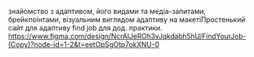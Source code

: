  
 	
знайомство з адаптивом, його видами та медіа-запитами, брейкпоінтами, візуальним виглядом адаптиву на макетіПростенький сайт для адаптиву find job для дод. практики.
https://www.figma.com/design/NcrAIJeROh3vJqkdabh5hU/FindYourJob-(Copy)?node-id=1-2&t=eetOpSgOtp7okXNU-0
